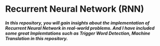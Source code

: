 # **Recurrent Neural Network (RNN)**
##### In this repository, you will gain insights about the implementation of Recurrent Neural Network in real-world problems. And I have included some great Implemtations such as Trigger Word Detection, Machine Translation in this repository.
